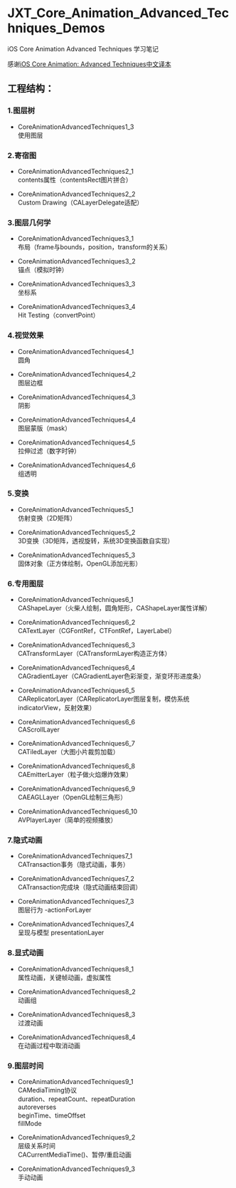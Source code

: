 # JXT\_Core\_Animation\_Advanced\_Techniques\_Demos
iOS Core Animation Advanced Techniques 学习笔记

感谢[iOS Core Animation: Advanced Techniques中文译本](https://zsisme.gitbooks.io/ios-/content/)

## 工程结构：

### 1.图层树
- CoreAnimationAdvancedTechniques1_3  
使用图层  

### 2.寄宿图
- CoreAnimationAdvancedTechniques2_1  
contents属性（contentsRect图片拼合） 

- CoreAnimationAdvancedTechniques2_2  
Custom Drawing（CALayerDelegate适配）

### 3.图层几何学
- CoreAnimationAdvancedTechniques3_1  
布局（frame与bounds，position，transform的关系）

- CoreAnimationAdvancedTechniques3_2  
锚点（模拟时钟）

- CoreAnimationAdvancedTechniques3_3  
坐标系

- CoreAnimationAdvancedTechniques3_4  
Hit Testing（convertPoint）

### 4.视觉效果
- CoreAnimationAdvancedTechniques4_1  
圆角

- CoreAnimationAdvancedTechniques4_2  
图层边框

- CoreAnimationAdvancedTechniques4_3  
阴影

- CoreAnimationAdvancedTechniques4_4  
图层蒙版（mask）

- CoreAnimationAdvancedTechniques4_5		
拉伸过滤（数字时钟）

- CoreAnimationAdvancedTechniques4_6  
组透明

### 5.变换
- CoreAnimationAdvancedTechniques5_1		
仿射变换（2D矩阵）

- CoreAnimationAdvancedTechniques5_2   
3D变换（3D矩阵，透视旋转，系统3D变换函数自实现）

- CoreAnimationAdvancedTechniques5_3  
固体对象（正方体绘制，OpenGL添加光影）

### 6.专用图层
- CoreAnimationAdvancedTechniques6_1  
CAShapeLayer（火柴人绘制，圆角矩形，CAShapeLayer属性详解）

- CoreAnimationAdvancedTechniques6_2  
CATextLayer（CGFontRef，CTFontRef，LayerLabel）

- CoreAnimationAdvancedTechniques6_3  
CATransformLayer（CATransformLayer构造正方体）  

- CoreAnimationAdvancedTechniques6_4  
CAGradientLayer（CAGradientLayer色彩渐变，渐变环形进度条）  

- CoreAnimationAdvancedTechniques6_5  
CAReplicatorLayer（CAReplicatorLayer图层复制，模仿系统indicatorView，反射效果）  

- CoreAnimationAdvancedTechniques6_6  
CAScrollLayer  

- CoreAnimationAdvancedTechniques6_7  
CATiledLayer（大图小片裁剪加载）  

- CoreAnimationAdvancedTechniques6_8  
CAEmitterLayer（粒子做火焰爆炸效果）  

- CoreAnimationAdvancedTechniques6_9  
CAEAGLLayer（OpenGL绘制三角形）  

- CoreAnimationAdvancedTechniques6_10    
AVPlayerLayer（简单的视频播放）  

### 7.隐式动画
- CoreAnimationAdvancedTechniques7_1    
CATransaction事务（隐式动画，事务）   

- CoreAnimationAdvancedTechniques7_2    
CATransaction完成块（隐式动画结束回调）  

- CoreAnimationAdvancedTechniques7_3  
图层行为 -actionForLayer

- CoreAnimationAdvancedTechniques7_4  
呈现与模型 presentationLayer

### 8.显式动画
- CoreAnimationAdvancedTechniques8_1  
属性动画，关键帧动画，虚拟属性  

- CoreAnimationAdvancedTechniques8_2  
动画组  

- CoreAnimationAdvancedTechniques8_3    
过渡动画  

- CoreAnimationAdvancedTechniques8_4    
在动画过程中取消动画  

### 9.图层时间
- CoreAnimationAdvancedTechniques9_1   
CAMediaTiming协议  
duration、repeatCount、repeatDuration  
autoreverses  
beginTime、timeOffset  
fillMode  

- CoreAnimationAdvancedTechniques9_2  
层级关系时间  
CACurrentMediaTime()、暂停/重启动画  

- CoreAnimationAdvancedTechniques9_3    
手动动画  



